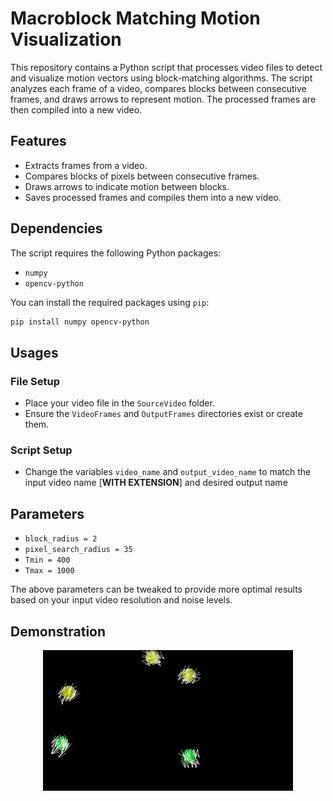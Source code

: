 # Macroblock Matching Motion Visualization

This repository contains a Python script that processes video files to detect and visualize motion vectors using block-matching algorithms. The script analyzes each frame of a video, compares blocks between consecutive frames, and draws arrows to represent motion. The processed frames are then compiled into a new video.

## Features

- Extracts frames from a video.
- Compares blocks of pixels between consecutive frames.
- Draws arrows to indicate motion between blocks.
- Saves processed frames and compiles them into a new video.

## Dependencies

The script requires the following Python packages:

- `numpy`
- `opencv-python`

You can install the required packages using `pip`:

```bash
pip install numpy opencv-python
```

## Usages

### File Setup
- Place your video file in the `SourceVideo` folder.
- Ensure the `VideoFrames` and `OutputFrames` directories exist or create them.

### Script Setup
- Change the variables `video_name` and `output_video_name` to match the input video name [**WITH EXTENSION**] and desired output name

## Parameters
- `block_radius = 2`
- `pixel_search_radius = 35`
- `Tmin = 400`
- `Tmax = 1000`

The above parameters can be tweaked to provide more optimal results based on your input video resolution and noise levels.

## Demonstration
<div style="text-align: center;">
  <img src="/DemoMedia/MacroblockMatch.gif" alt="Demo" />
</div>
